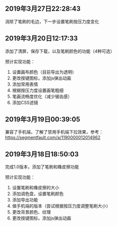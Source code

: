 ##  2019年3月27日22:28:43
消除了笔刷的毛边，下一步设置笔刷按压力度变化

##  2019年3月20日12:17:33
添加了清屏，保存下载，以及笔刷颜色的功能（4种可选）

预计实现功能：
1.  设置画布颜色（目前导出为透明）
2.  更改按键图标，添加js弹出动画
3.  添加常用表情
4.  根据按压力度设置画笔粗细
5.  笔画流畅度优化（减少锯齿感）
6.  添加CSS滤镜

##  2019年3月19日00:39:05
兼容了手机端，了解了禁用手机端下拉效果，参考：https://segmentfault.com/a/1190000012014962

##  2019年3月18日18:50:03
完成1.0版本，添加了笔刷和橡皮擦功能

预计实现功能：
1.  设置笔刷和橡皮擦的大小
2.  添加调色盘，设置笔刷颜色
3.  添加导出功能
4.  做手机端的版本（尝试根据按压力度调整笔刷大小）
5.  更改背景颜色、纹理
6.  更改按键图标，添加js弹出动画